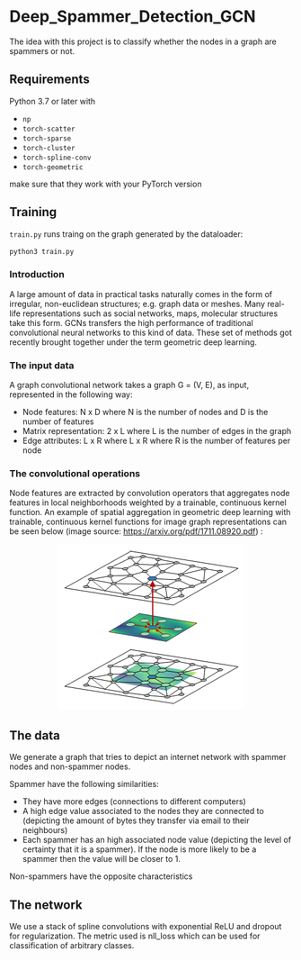 # Deep_Spammer_Detection_GCN

The idea with this project is to classify whether the nodes in a graph are spammers or not.

## Requirements

Python 3.7 or later with 

- `np`
- `torch-scatter`
- `torch-sparse`
- `torch-cluster`
- `torch-spline-conv `
- `torch-geometric`

make sure that they work with your PyTorch version

## Training

`train.py` runs traing on the graph generated by the dataloader:

```bash
python3 train.py
```

### Introduction

A  large  amount  of  data  in  practical  tasks  naturally  comes in the form of irregular, non-euclidean structures; e.g. graph data or meshes. Many real-life representations such as social networks, maps, molecular structures take this form. GCNs  transfers  the  high  performance  of  traditional convolutional neural networks to this kind of data. These set of methods got recently brought together under the term geometric deep learning. 

### The input data

A graph convolutional network takes a graph G = (V, E), as input, represented in the following way:

* Node features: N x D where N is the number of nodes and D is the number of features
* Matrix representation: 2 x L where L is the number of edges in the graph
* Edge attributes: L x R where L x R where R is the number of features per node

### The convolutional operations

Node features are extracted by convolution operators that aggregates node features in local neighborhoods weighted by a trainable, continuous kernel function. An example of spatial aggregation in geometric deep learning with trainable, continuous kernel functions for image graph representations can be seen below (image source: https://arxiv.org/pdf/1711.08920.pdf)
:

<p align="center"> 
  <img src="graph_conv.png">
</p>

<!---https://stackoverflow.com/questions/12090472/github-readme-md-center-image--->

                                                      
## The data

We generate a graph that tries to depict an internet network with spammer nodes and non-spammer nodes.

Spammer have the following similarities:

* They have more edges (connections to different computers)
* A high edge value associated to the nodes they are connected to (depicting the amount of bytes they transfer via email to their neighbours)
* Each spammer has an high associated node value (depicting the level of certainty that it is a spammer). If the node is more likely to be a spammer then the value will be closer to 1.

Non-spammers have the opposite characteristics

## The network

We use a stack of spline convolutions with exponential ReLU and dropout for regularization. The metric used is nll_loss which can be used for classification of arbitrary classes.
